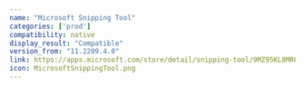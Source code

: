 ```yaml
---
name: "Microsoft Snipping Tool"
categories: ['prod']
compatibility: native
display_result: "Compatible"
version_from: "11.2209.4.0"
link: https://apps.microsoft.com/store/detail/snipping-tool/9MZ95KL8MR0L
icon: MicrosoftSnippingTool.png
---
```


